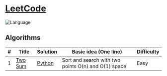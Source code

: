 # [LeetCode](https://leetcode.com/problemset/all/)
![Language](https://img.shields.io/badge/language-Python%20%2F%20Modern%20C++-orange.svg)&nbsp;

## Algorithms

| # | Title | Solution | Basic idea (One line) | Difficulty |
|---| ----- | -------- | --------------------- | ---------- |
| 1 | [Two Sum](https://leetcode.com/problems/two-sum/) | [Python]() | Sort and search with two points O(n) and O(1) space. | Easy |
